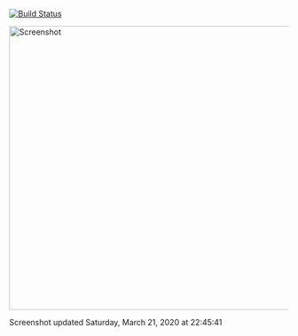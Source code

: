 [![Build Status](https://dev.azure.com/hxlnt/nes-pipeline/_apis/build/status/hxlnt.nes-pipeline?branchName=master)](https://dev.azure.com/hxlnt/nes-pipeline/_build/latest?definitionId=3&branchName=master)

<img style="image-rendering: pixelated;" alt="Screenshot" width="512" src="https://raw.githubusercontent.com/hxlnt/nes-pipeline/master/build/screenshot.png">

Screenshot updated Saturday, March 21, 2020 at 22:45:41
